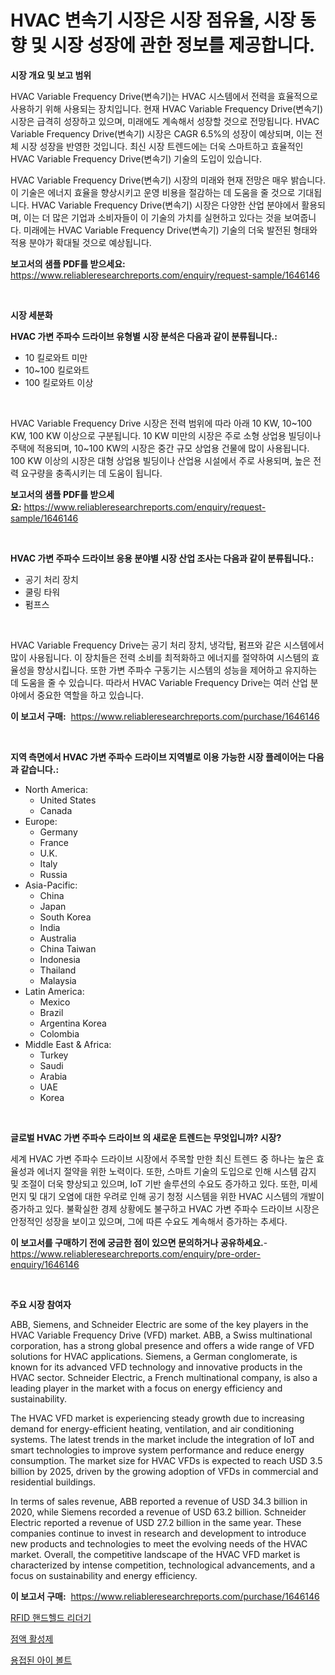 <p><h1>HVAC 변속기 시장은 시장 점유율, 시장 동향 및 시장 성장에 관한 정보를 제공합니다.</h1></p><p><strong>시장 개요 및 보고 범위</strong></p>
<p><p>HVAC Variable Frequency Drive(변속기)는 HVAC 시스템에서 전력을 효율적으로 사용하기 위해 사용되는 장치입니다. 현재 HVAC Variable Frequency Drive(변속기) 시장은 급격히 성장하고 있으며, 미래에도 계속해서 성장할 것으로 전망됩니다. HVAC Variable Frequency Drive(변속기) 시장은 CAGR 6.5%의 성장이 예상되며, 이는 전체 시장 성장을 반영한 것입니다. 최신 시장 트렌드에는 더욱 스마트하고 효율적인 HVAC Variable Frequency Drive(변속기) 기술의 도입이 있습니다.</p><p>HVAC Variable Frequency Drive(변속기) 시장의 미래와 현재 전망은 매우 밝습니다. 이 기술은 에너지 효율을 향상시키고 운영 비용을 절감하는 데 도움을 줄 것으로 기대됩니다. HVAC Variable Frequency Drive(변속기) 시장은 다양한 산업 분야에서 활용되며, 이는 더 많은 기업과 소비자들이 이 기술의 가치를 실현하고 있다는 것을 보여줍니다. 미래에는 HVAC Variable Frequency Drive(변속기) 기술의 더욱 발전된 형태와 적용 분야가 확대될 것으로 예상됩니다.</p></p>
<p><strong>보고서의 샘플 PDF를 받으세요:</strong> <a href="https://www.reliableresearchreports.com/enquiry/request-sample/1646146">https://www.reliableresearchreports.com/enquiry/request-sample/1646146</a></p>
<p>&nbsp;</p>
<p><strong>시장 세분화</strong></p>
<p><strong>HVAC 가변 주파수 드라이브 유형별 시장 분석은 다음과 같이 분류됩니다.:</strong></p>
<p><ul><li>10 킬로와트 미만</li><li>10~100 킬로와트</li><li>100 킬로와트 이상</li></ul></p>
<p>&nbsp;</p>
<p><p>HVAC Variable Frequency Drive 시장은 전력 범위에 따라 아래 10 KW, 10~100 KW, 100 KW 이상으로 구분됩니다. 10 KW 미만의 시장은 주로 소형 상업용 빌딩이나 주택에 적용되며, 10~100 KW의 시장은 중간 규모 상업용 건물에 많이 사용됩니다. 100 KW 이상의 시장은 대형 상업용 빌딩이나 산업용 시설에서 주로 사용되며, 높은 전력 요구량을 충족시키는 데 도움이 됩니다.</p></p>
<p><strong>보고서의 샘플 PDF를 받으세요:</strong>&nbsp;<a href="https://www.reliableresearchreports.com/enquiry/request-sample/1646146">https://www.reliableresearchreports.com/enquiry/request-sample/1646146</a></p>
<p>&nbsp;</p>
<p><strong> HVAC 가변 주파수 드라이브 응용 분야별 시장 산업 조사는 다음과 같이 분류됩니다.:</strong></p>
<p><ul><li>공기 처리 장치</li><li>쿨링 타워</li><li>펌프스</li></ul></p>
<p>&nbsp;</p>
<p><p>HVAC Variable Frequency Drive는 공기 처리 장치, 냉각탑, 펌프와 같은 시스템에서 많이 사용됩니다. 이 장치들은 전력 소비를 최적화하고 에너지를 절약하여 시스템의 효율성을 향상시킵니다. 또한 가변 주파수 구동기는 시스템의 성능을 제어하고 유지하는 데 도움을 줄 수 있습니다. 따라서 HVAC Variable Frequency Drive는 여러 산업 분야에서 중요한 역할을 하고 있습니다.</p></p>
<p><strong>이 보고서 구매:</strong>&nbsp; <a href="https://www.reliableresearchreports.com/purchase/1646146">https://www.reliableresearchreports.com/purchase/1646146</a></p>
<p>&nbsp;</p>
<p><strong>지역 측면에서 HVAC 가변 주파수 드라이브 지역별로 이용 가능한 시장 플레이어는 다음과 같습니다.:</strong></p>
<p><ul>
    <li>
        North America:
        <ul>
            <li>United States</li>
            <li>Canada</li>
        </ul>
    </li>
    <li>
        Europe:
        <ul>
            <li>Germany</li>
            <li>France</li>
            <li>U.K.</li>
            <li>Italy</li>
            <li>Russia</li>
        </ul>
    </li>
    <li>
        Asia-Pacific:
        <ul>
            <li>China</li>
            <li>Japan</li>
            <li>South Korea</li>
            <li>India</li>
            <li>Australia</li>
            <li>China Taiwan</li>
            <li>Indonesia</li>
            <li>Thailand</li>
            <li>Malaysia</li>
        </ul>
    </li>
    <li>
        Latin America:
        <ul>
            <li>Mexico</li>
            <li>Brazil</li>
            <li>Argentina Korea</li>
            <li>Colombia</li>
        </ul>
    </li>
    <li>
        Middle East & Africa:
        <ul>
            <li>Turkey</li>
            <li>Saudi</li>
            <li>Arabia</li>
            <li>UAE</li>
            <li>Korea</li>
        </ul>
    </li>
    </ul></p>
<p>&nbsp;</p>
<p><strong>글로벌 HVAC 가변 주파수 드라이브 의 새로운 트렌드는 무엇입니까? 시장?</strong></p>
<p><p>세계 HVAC 가변 주파수 드라이브 시장에서 주목할 만한 최신 트렌드 중 하나는 높은 효율성과 에너지 절약을 위한 노력이다. 또한, 스마트 기술의 도입으로 인해 시스템 감지 및 조절이 더욱 향상되고 있으며, IoT 기반 솔루션의 수요도 증가하고 있다. 또한, 미세먼지 및 대기 오염에 대한 우려로 인해 공기 청정 시스템을 위한 HVAC 시스템의 개발이 증가하고 있다. 불확실한 경제 상황에도 불구하고 HVAC 가변 주파수 드라이브 시장은 안정적인 성장을 보이고 있으며, 그에 따른 수요도 계속해서 증가하는 추세다.</p></p>
<p><strong>이 보고서를 구매하기 전에 궁금한 점이 있으면 문의하거나 공유하세요.</strong>- <a href="https://www.reliableresearchreports.com/enquiry/pre-order-enquiry/1646146">https://www.reliableresearchreports.com/enquiry/pre-order-enquiry/1646146</a></p>
<p>&nbsp;</p>
<p><strong>주요 시장 참여자</strong></p>
<p><p>ABB, Siemens, and Schneider Electric are some of the key players in the HVAC Variable Frequency Drive (VFD) market. ABB, a Swiss multinational corporation, has a strong global presence and offers a wide range of VFD solutions for HVAC applications. Siemens, a German conglomerate, is known for its advanced VFD technology and innovative products in the HVAC sector. Schneider Electric, a French multinational company, is also a leading player in the market with a focus on energy efficiency and sustainability.</p><p>The HVAC VFD market is experiencing steady growth due to increasing demand for energy-efficient heating, ventilation, and air conditioning systems. The latest trends in the market include the integration of IoT and smart technologies to improve system performance and reduce energy consumption. The market size for HVAC VFDs is expected to reach USD 3.5 billion by 2025, driven by the growing adoption of VFDs in commercial and residential buildings.</p><p>In terms of sales revenue, ABB reported a revenue of USD 34.3 billion in 2020, while Siemens recorded a revenue of USD 63.2 billion. Schneider Electric reported a revenue of USD 27.2 billion in the same year. These companies continue to invest in research and development to introduce new products and technologies to meet the evolving needs of the HVAC market. Overall, the competitive landscape of the HVAC VFD market is characterized by intense competition, technological advancements, and a focus on sustainability and energy efficiency.</p></p>
<p><strong>이 보고서 구매:</strong>&nbsp;&nbsp;<a href="https://www.reliableresearchreports.com/purchase/1646146">https://www.reliableresearchreports.com/purchase/1646146</a></p>
<p><p><a href="https://github.com/vskv4779xr1/Market-Research-Report-List-1/blob/main/91837776976.md">RFID 핸드헬드 리더기</a></p><p><a href="https://github.com/fernandotryO5lson96765/Market-Research-Report-List-1/blob/main/31875536978.md">점액 활성제</a></p><p><a href="https://github.com/CliftonFisher9067/Market-Research-Report-List-1/blob/main/84011746977.md">용접된 아이 볼트</a></p></p>
